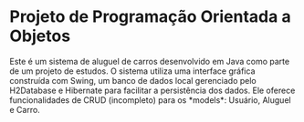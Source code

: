 <h1> Projeto de Programação Orientada a Objetos
</h1>
Este é um sistema de aluguel de carros desenvolvido em Java como parte de um projeto de estudos. O sistema utiliza uma interface gráfica construída com Swing, um banco de dados local gerenciado pelo H2Database e Hibernate para facilitar a persistência dos dados. Ele oferece funcionalidades de CRUD (incompleto) para os *models*: Usuário, Aluguel e Carro.
